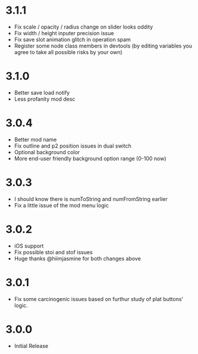 # 3.1.1
- Fix scale / opacity / radius change on slider looks oddity
- Fix width / height inputer precision issue
- Fix save slot animation glitch in operation spam
- Register some node class members in devtools (by editing variables you agree to take all possible risks by your own)

# 3.1.0
- Better save load notify
- Less profanity mod desc

# 3.0.4
- Better mod name
- Fix outline and p2 position issues in dual switch
- Optional background color
- More end-user friendly background option range (0-100 now)

# 3.0.3
- I should know there is numToString and numFromString earlier
- Fix a little issue of the mod menu logic

# 3.0.2
- iOS support
- Fix possible stoi and stof issues
- Huge thanks @hiimjasmine for both changes above

# 3.0.1
- Fix some carcinogenic issues based on furthur study of plat buttons' logic.

# 3.0.0
- Initial Release